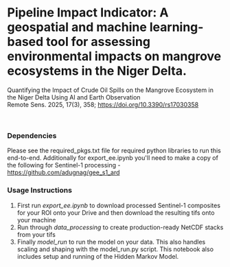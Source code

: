 # Pipeline Impact Indicator: A geospatial and machine learning-based tool for assessing environmental impacts on mangrove ecosystems in the Niger Delta.

Quantifying the Impact of Crude Oil Spills on the Mangrove Ecosystem in the Niger Delta Using AI and Earth Observation <br>
Remote Sens. 2025, 17(3), 358; https://doi.org/10.3390/rs17030358

<br>

### Dependencies
Please see the required_pkgs.txt file for required python libraries to run this end-to-end. Additionally for export_ee.ipynb you'll need to make a copy of the following for Sentinel-1 processing - https://github.com/adugnag/gee_s1_ard 

### Usage Instructions
1) First run *export_ee.ipynb* to download processed Sentinel-1 composites for your ROI onto your Drive and then download the resulting tifs onto your machine
2) Run through *data_processing* to create production-ready NetCDF stacks from your tifs
3) Finally *model_run* to run the model on your data. This also handles scaling and shaping with the model_run.py script. This notebook also includes setup and running of the Hidden Markov Model. 
